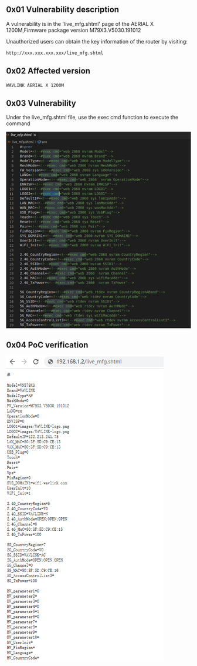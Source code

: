 ## 0x01 Vulnerability description

A vulnerability is in the 'live_mfg.shtml' page of the AERIAL X 1200M,Firmware package version M79X3.V5030.191012

Unauthorized users can obtain the key information of the router by visiting: 

```
http://xxx.xxx.xxx.xxx/live_mfg.shtml
```



## 0x02 Affected version

```
WAVLINK AERIAL X 1200M
```

## 0x03 Vulnerability

Under the live_mfg.shtml file, use the exec cmd function to execute the command

![image-20220517164702359](https://github.com/pghuanghui/CVE_Request/raw/main/WAVLINK%20AC1200.assets/1.png)

## 0x04 PoC verification

![image-20220517171003252](https://github.com/pghuanghui/CVE_Request/raw/main/WAVLINK%20AC1200.assets/2.png)







